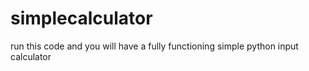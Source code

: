 # simplecalculator
run this code and you will have a fully functioning simple python input calculator
